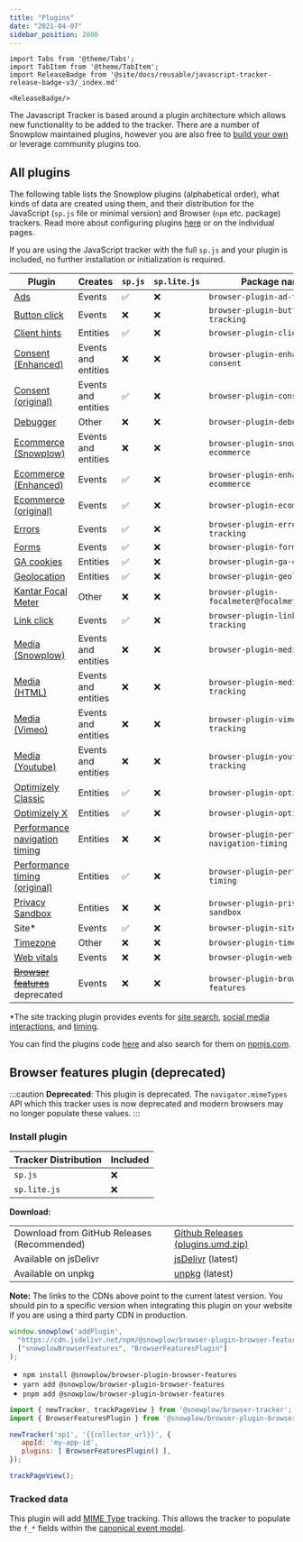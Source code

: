 ```yaml
---
title: "Plugins"
date: "2021-04-07"
sidebar_position: 2800
---
```


```mdx-code-block
import Tabs from '@theme/Tabs';
import TabItem from '@theme/TabItem';
import ReleaseBadge from '@site/docs/reusable/javascript-tracker-release-badge-v3/_index.md'

<ReleaseBadge/>
```

The Javascript Tracker is based around a plugin architecture which allows new functionality to be added to the tracker. There are a number of Snowplow maintained plugins, however you are also free to [build your own](/docs/collecting-data/collecting-from-own-applications/javascript-trackers/web-tracker/plugins/creating-your-own-plugins/index.md) or leverage community plugins too.

## All plugins

The following table lists the Snowplow plugins (alphabetical order), what kinds of data are created using them, and their distribution for the JavaScript (`sp.js` file or minimal version) and Browser (`npm` etc. package) trackers. Read more about configuring plugins [here](/docs/collecting-data/collecting-from-own-applications/javascript-trackers/web-tracker/plugins/configuring-tracker-plugins/index.md) or on the individual pages.

If you are using the JavaScript tracker with the full `sp.js` and your plugin is included, no further installation or initialization is required.

| Plugin | Creates | `sp.js` | `sp.lite.js` | Package name |
|---|---|---|---|---|
| [Ads](/docs/collecting-data/collecting-from-own-applications/javascript-trackers/web-tracker/tracking-events/ads/index.md) | Events | ✅ | ❌ | `browser-plugin-ad-tracking` |
| [Button click](/docs/collecting-data/collecting-from-own-applications/javascript-trackers/web-tracker/tracking-events/button-click/index.md) | Events | ❌ | ❌ | `browser-plugin-button-click-tracking` |
| [Client hints](/docs/collecting-data/collecting-from-own-applications/javascript-trackers/web-tracker/tracking-events/client-hints/index.md) | Entities | ✅ | ❌ | `browser-plugin-client-hints` |
| [Consent (Enhanced)](/docs/collecting-data/collecting-from-own-applications/javascript-trackers/web-tracker/tracking-events/consent-gdpr/index.md) | Events and entities | ❌ | ❌ | `browser-plugin-enhanced-consent` |
| [Consent (original)](/docs/collecting-data/collecting-from-own-applications/javascript-trackers/web-tracker/tracking-events/consent-gdpr/original/index.md) | Events and entities | ✅ | ❌ | `browser-plugin-consent` |
| [Debugger](/docs/collecting-data/collecting-from-own-applications/javascript-trackers/web-tracker/testing-debugging/index.md) | Other | ❌ | ❌ | `browser-plugin-debugger` |
| [Ecommerce (Snowplow)](/docs/collecting-data/collecting-from-own-applications/javascript-trackers/web-tracker/tracking-events/ecommerce/index.md) | Events and entities | ❌ | ❌ | `browser-plugin-snowplow-ecommerce` |
| [Ecommerce (Enhanced)](/docs/collecting-data/collecting-from-own-applications/javascript-trackers/web-tracker/tracking-events/ecommerce/enhanced/index.md) | Events | ✅ | ❌ | `browser-plugin-enhanced-ecommerce` |
| [Ecommerce (original)](/docs/collecting-data/collecting-from-own-applications/javascript-trackers/web-tracker/tracking-events/ecommerce/original/index.md) | Events | ✅ | ❌ | `browser-plugin-ecommerce` |
| [Errors](/docs/collecting-data/collecting-from-own-applications/javascript-trackers/web-tracker/tracking-events/errors/index.md) | Events | ✅ | ❌ | `browser-plugin-error-tracking` |
| [Forms](/docs/collecting-data/collecting-from-own-applications/javascript-trackers/web-tracker/tracking-events/form-tracking/index.md) | Events | ✅ | ❌ | `browser-plugin-form-tracking` |
| [GA cookies](/docs/collecting-data/collecting-from-own-applications/javascript-trackers/web-tracker/tracking-events/ga-cookies/index.md) | Entities | ✅ | ❌ | `browser-plugin-ga-cookies` |
| [Geolocation](/docs/collecting-data/collecting-from-own-applications/javascript-trackers/web-tracker/tracking-events/timezone-geolocation/index.md) | Entities | ✅ | ❌ | `browser-plugin-geolocation` |
| [Kantar Focal Meter](/docs/collecting-data/collecting-from-own-applications/javascript-trackers/web-tracker/tracking-events/focalmeter/index.md) | Other | ❌ | ❌ | `browser-plugin-focalmeter@focalmeter_plugin` |
| [Link click](/docs/collecting-data/collecting-from-own-applications/javascript-trackers/web-tracker/tracking-events/link-click/index.md) | Events | ✅ | ❌ | `browser-plugin-link-click-tracking` |
| [Media (Snowplow)](/docs/collecting-data/collecting-from-own-applications/javascript-trackers/web-tracker/tracking-events/media/index.md) | Events and entities | ❌ | ❌ | `browser-plugin-media` |
| [Media (HTML)](/docs/collecting-data/collecting-from-own-applications/javascript-trackers/web-tracker/tracking-events/media/html5/index.md) | Events and entities | ❌ | ❌ | `browser-plugin-media-tracking` |
| [Media (Vimeo)](/docs/collecting-data/collecting-from-own-applications/javascript-trackers/web-tracker/tracking-events/media/vimeo/index.md) | Events and entities | ❌ | ❌ | `browser-plugin-vimeo-tracking` |
| [Media (Youtube)](/docs/collecting-data/collecting-from-own-applications/javascript-trackers/web-tracker/tracking-events/media/youtube/index.md) | Events and entities | ❌ | ❌ | `browser-plugin-youtube-tracking` |
| [Optimizely Classic](/docs/collecting-data/collecting-from-own-applications/javascript-trackers/web-tracker/tracking-events/optimizely/index.md) | Entities | ✅ | ❌ | `browser-plugin-optimizely` |
| [Optimizely X](/docs/collecting-data/collecting-from-own-applications/javascript-trackers/web-tracker/tracking-events/optimizely/index.md) | Entities | ✅ | ❌ | `browser-plugin-optimizely-x` |
| [Performance navigation timing](/docs/collecting-data/collecting-from-own-applications/javascript-trackers/web-tracker/tracking-events/timings/index.md) | Entities | ❌ | ❌ | `browser-plugin-performance-navigation-timing` |
| [Performance timing (original)](/docs/collecting-data/collecting-from-own-applications/javascript-trackers/web-tracker/tracking-events/timings/index.md) | Entities | ✅ | ❌ | `browser-plugin-performance-timing` |
| [Privacy Sandbox](/docs/collecting-data/collecting-from-own-applications/javascript-trackers/web-tracker/tracking-events/privacy-sandbox/index.md) | Entities |  ❌ | ❌ | `browser-plugin-privacy-sandbox` |
| Site* | Events | ✅ | ❌ | `browser-plugin-site-tracking` |
| [Timezone](/docs/collecting-data/collecting-from-own-applications/javascript-trackers/web-tracker/tracking-events/timezone-geolocation/index.md) | Other | ❌ | ❌ | `browser-plugin-timezone` |
| [Web vitals](/docs/collecting-data/collecting-from-own-applications/javascript-trackers/web-tracker/tracking-events/web-vitals/index.md) | Events | ❌ | ❌ | `browser-plugin-web-vitals` |
| ~~[Browser features](#browser-features)~~ deprecated | Events | ❌ | ❌ | `browser-plugin-browser-features` |

*The site tracking plugin provides events for [site search](/docs/collecting-data/collecting-from-own-applications/javascript-trackers/web-tracker/tracking-events/site-search/index.md), [social media interactions](/docs/collecting-data/collecting-from-own-applications/javascript-trackers/web-tracker/tracking-events/social-media/index.md), and [timing](/docs/collecting-data/collecting-from-own-applications/javascript-trackers/web-tracker/tracking-events/timings/generic/index.md).

You can find the plugins code [here](https://github.com/snowplow/snowplow-javascript-tracker/tree/master/plugins) and also search for them on [npmjs.com](https://www.npmjs.com/).

## Browser features plugin (deprecated)

:::caution
**Deprecated**: This plugin is deprecated. The `navigator.mimeTypes` API which this tracker uses is now deprecated and modern browsers may no longer populate these values.
:::

### Install plugin

<Tabs groupId="platform" queryString>
  <TabItem value="js" label="JavaScript (tag)" default>

| Tracker Distribution | Included |
|----------------------|----------|
| `sp.js`              | ❌        |
| `sp.lite.js`         | ❌        |

**Download:**

<table class="has-fixed-layout"><tbody><tr><td>Download from GitHub Releases (Recommended)</td><td><a href="https://github.com/snowplow/snowplow-javascript-tracker/releases" target="_blank" rel="noreferrer noopener">Github Releases (plugins.umd.zip)</a></td></tr><tr><td>Available on jsDelivr</td><td><a href="https://cdn.jsdelivr.net/npm/@snowplow/browser-plugin-browser-features@latest/dist/index.umd.min.js" target="_blank" rel="noreferrer noopener">jsDelivr</a> (latest)</td></tr><tr><td>Available on unpkg</td><td><a href="https://unpkg.com/@snowplow/browser-plugin-browser-features@latest/dist/index.umd.min.js" target="_blank" rel="noreferrer noopener">unpkg</a> (latest)</td></tr></tbody></table>

**Note:** The links to the CDNs above point to the current latest version. You should pin to a specific version when integrating this plugin on your website if you are using a third party CDN in production.

```javascript
window.snowplow('addPlugin', 
  "https://cdn.jsdelivr.net/npm/@snowplow/browser-plugin-browser-features@latest/dist/index.umd.min.js",
  ["snowplowBrowserFeatures", "BrowserFeaturesPlugin"]
);
```

  </TabItem>
  <TabItem value="browser" label="Browser (npm)">

   * `npm install @snowplow/browser-plugin-browser-features`
   * `yarn add @snowplow/browser-plugin-browser-features`
   * `pnpm add @snowplow/browser-plugin-browser-features`

```javascript
import { newTracker, trackPageView } from '@snowplow/browser-tracker';
import { BrowserFeaturesPlugin } from '@snowplow/browser-plugin-browser-features';

newTracker('sp1', '{{collector_url}}', { 
   appId: 'my-app-id', 
   plugins: [ BrowserFeaturesPlugin() ],
});

trackPageView();
```

  </TabItem>
</Tabs>

### Tracked data

This plugin will add [MIME Type](https://developer.mozilla.org/en-US/docs/Web/API/NavigatorPlugins/mimeTypes) tracking. This allows the tracker to populate the `f_*` fields within the [canonical event model](/docs/understanding-your-pipeline/canonical-event/index.md).
